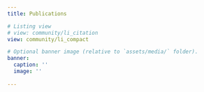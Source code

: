 ```yaml
---
title: Publications

# Listing view
# view: community/li_citation
view: community/li_compact

# Optional banner image (relative to `assets/media/` folder).
banner:
  caption: ''
  image: ''
  
---
```

